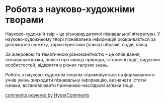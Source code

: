 <div id="hypercomments_widget" class="js-hypercomments-widget invisible"></div>

# Робота з науково-художніми творами

<p>Науково-художній твір – це різновид дитячої пізнавальної літератури. У науково-художньому творі пізнавальна інформація розкривається за допомогою сюжету, характеристики (опису) образів, подій, явищ.</p>
<p>За жанровою та тематичною різноманітністю – це оповідання, пізнавальні казки, повісті про явища природи, історичні події, видатних особистостей, відкриття в різних галузях знань.</p>
<p>Робота з науково-художнім твором спрямовується на формування в учнів умінь знаходити пізнавальну інформацію, визначати істотні ознаки, встановлювати причиново-наслідкові зв’язки тощо. </p>


<div class="js-hypercomments-container">
<a href="http://hypercomments.com" class="hc-link" title="comments widget">comments powered by HyperComments</a>
</div>